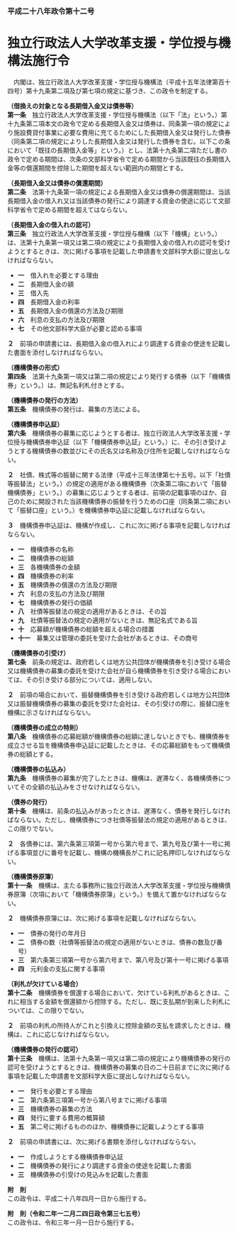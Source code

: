 ### 平成二十八年政令第十二号  
# 独立行政法人大学改革支援・学位授与機構法施行令  
　内閣は、独立行政法人大学改革支援・学位授与機構法（平成十五年法律第百十四号）第十九条第二項及び第七項の規定に基づき、この政令を制定する。  
  
**（借換えの対象となる長期借入金又は債券等）**  
**第一条**　独立行政法人大学改革支援・学位授与機構法（以下「法」という。）第十九条第二項本文の政令で定める長期借入金又は債券は、同条第一項の規定により施設費貸付事業に必要な費用に充てるためにした長期借入金又は発行した債券（同条第二項の規定によりした長期借入金又は発行した債券を含む。以下この条において「既往の長期借入金等」という。）とし、法第十九条第二項ただし書の政令で定める期間は、次条の文部科学省令で定める期間から当該既往の長期借入金等の償還期間を控除した期間を超えない範囲内の期間とする。  
  
**（長期借入金又は債券の償還期間）**  
**第二条**　法第十九条第一項の規定による長期借入金又は債券の償還期間は、当該長期借入金の借入れ又は当該債券の発行により調達する資金の使途に応じて文部科学省令で定める期間を超えてはならない。  
  
**（長期借入金の借入れの認可）**  
**第三条**　独立行政法人大学改革支援・学位授与機構（以下「機構」という。）は、法第十九条第一項又は第二項の規定により長期借入金の借入れの認可を受けようとするときは、次に掲げる事項を記載した申請書を文部科学大臣に提出しなければならない。  
* **一**　借入れを必要とする理由  
* **二**　長期借入金の額  
* **三**　借入先  
* **四**　長期借入金の利率  
* **五**　長期借入金の償還の方法及び期限  
* **六**　利息の支払の方法及び期限  
* **七**　その他文部科学大臣が必要と認める事項  
  
**２**　前項の申請書には、長期借入金の借入れにより調達する資金の使途を記載した書面を添付しなければならない。  
  
**（機構債券の形式）**  
**第四条**　法第十九条第一項又は第二項の規定により発行する債券（以下「機構債券」という。）は、無記名利札付きとする。  
  
**（機構債券の発行の方法）**  
**第五条**　機構債券の発行は、募集の方法による。  
  
**（機構債券申込証）**  
**第六条**　機構債券の募集に応じようとする者は、独立行政法人大学改革支援・学位授与機構債券申込証（以下「機構債券申込証」という。）に、その引き受けようとする機構債券の数並びにその氏名又は名称及び住所を記載しなければならない。  
  
**２**　社債、株式等の振替に関する法律（平成十三年法律第七十五号。以下「社債等振替法」という。）の規定の適用がある機構債券（次条第二項において「振替機構債券」という。）の募集に応じようとする者は、前項の記載事項のほか、自己のために開設された当該機構債券の振替を行うための口座（同条第二項において「振替口座」という。）を機構債券申込証に記載しなければならない。  
  
**３**　機構債券申込証は、機構が作成し、これに次に掲げる事項を記載しなければならない。  
* **一**　機構債券の名称  
* **二**　機構債券の総額  
* **三**　各機構債券の金額  
* **四**　機構債券の利率  
* **五**　機構債券の償還の方法及び期限  
* **六**　利息の支払の方法及び期限  
* **七**　機構債券の発行の価額  
* **八**　社債等振替法の規定の適用があるときは、その旨  
* **九**　社債等振替法の規定の適用がないときは、無記名式である旨  
* **十**　応募額が機構債券の総額を超える場合の措置  
* **十一**　募集又は管理の委託を受けた会社があるときは、その商号  
  
**（機構債券の引受け）**  
**第七条**　前条の規定は、政府若しくは地方公共団体が機構債券を引き受ける場合又は機構債券の募集の委託を受けた会社が自ら機構債券を引き受ける場合においては、その引き受ける部分については、適用しない。  
  
**２**　前項の場合において、振替機構債券を引き受ける政府若しくは地方公共団体又は振替機構債券の募集の委託を受けた会社は、その引受けの際に、振替口座を機構に示さなければならない。  
  
**（機構債券の成立の特則）**  
**第八条**　機構債券の応募総額が機構債券の総額に達しないときでも、機構債券を成立させる旨を機構債券申込証に記載したときは、その応募総額をもって機構債券の総額とする。  
  
**（機構債券の払込み）**  
**第九条**　機構債券の募集が完了したときは、機構は、遅滞なく、各機構債券についてその全額の払込みをさせなければならない。  
  
**（債券の発行）**  
**第十条**　機構は、前条の払込みがあったときは、遅滞なく、債券を発行しなければならない。ただし、機構債券につき社債等振替法の規定の適用があるときは、この限りでない。  
  
**２**　各債券には、第六条第三項第一号から第六号まで、第九号及び第十一号に掲げる事項並びに番号を記載し、機構の機構長がこれに記名押印しなければならない。  
  
**（機構債券原簿）**  
**第十一条**　機構は、主たる事務所に独立行政法人大学改革支援・学位授与機構債券原簿（次項において「機構債券原簿」という。）を備えて置かなければならない。  
  
**２**　機構債券原簿には、次に掲げる事項を記載しなければならない。  
* **一**　債券の発行の年月日  
* **二**　債券の数（社債等振替法の規定の適用がないときは、債券の数及び番号）  
* **三**　第六条第三項第一号から第六号まで、第八号及び第十一号に掲げる事項  
* **四**　元利金の支払に関する事項  
  
**（利札が欠けている場合）**  
**第十二条**　機構債券を償還する場合において、欠けている利札があるときは、これに相当する金額を償還額から控除する。ただし、既に支払期が到来した利札については、この限りでない。  
  
**２**　前項の利札の所持人がこれと引換えに控除金額の支払を請求したときは、機構は、これに応じなければならない。  
  
**（機構債券の発行の認可）**  
**第十三条**　機構は、法第十九条第一項又は第二項の規定により機構債券の発行の認可を受けようとするときは、機構債券の募集の日の二十日前までに次に掲げる事項を記載した申請書を文部科学大臣に提出しなければならない。  
* **一**　発行を必要とする理由  
* **二**　第六条第三項第一号から第八号までに掲げる事項  
* **三**　機構債券の募集の方法  
* **四**　発行に要する費用の概算額  
* **五**　第二号に掲げるもののほか、機構債券に記載しようとする事項  
  
**２**　前項の申請書には、次に掲げる書類を添付しなければならない。  
* **一**　作成しようとする機構債券申込証  
* **二**　機構債券の発行により調達する資金の使途を記載した書面  
* **三**　機構債券の引受けの見込みを記載した書面  
  
**附　則**  
この政令は、平成二十八年四月一日から施行する。  
  
**附　則（令和二年一二月二四日政令第三七五号）**  
この政令は、令和三年一月一日から施行する。  
  
